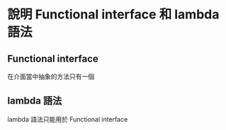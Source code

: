 # 說明 Functional interface 和  lambda 語法  

## Functional interface
在介面當中抽象的方法只有一個

## lambda 語法
lambda 語法只能用於 Functional interface

